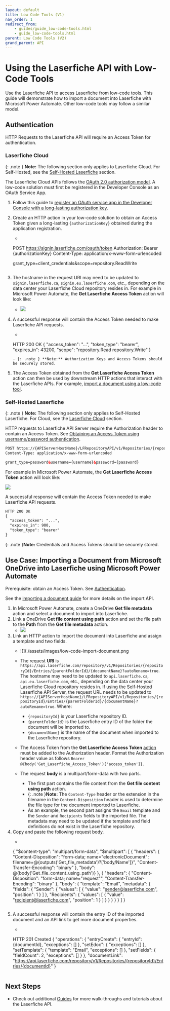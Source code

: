 ```yaml
---
layout: default
title: Low Code Tools (V1)
nav_order: 1
redirect_from:
    - guides/guide_low-code-tools.html
    - guide_low-code-tools.html
parent: Low Code Tools (V2)
grand_parent: API
---
```

<!--Copyright (c) Laserfiche.
Licensed under the MIT License. See LICENSE in the project root for license information.-->
# Using the Laserfiche API with Low-Code Tools
 
 Use the Laserfiche API to access Laserfiche from low-code tools. This guide will demonstrate how to import a document into Laserfiche with Microsoft Power Automate. Other low-code tools may follow a similar model.

## Authentication

HTTP Requests to the Laserfiche API will require an Access Token for authentication.

### Laserfiche Cloud

{: .note }
**Note:** The following section only applies to Laserfiche Cloud. For Self-Hosted, see the [Self-Hosted Laserfiche](#self-hosted-authentication) section.

The Laserfiche Cloud APIs follows the [OAuth 2.0 authorization model](guide_authenticating-to-the-laserfiche-api.html). A low-code solution must first be registered in the Developer Console as an OAuth Service App.
1. Follow this guide to [register an OAuth service app in the Developer Console with a long-lasting authorization key](guide_oauth-service.html).
1. Create an HTTP action in your low-code solution to obtain an Access Token given a long-lasting `{authorizationKey}` obtained during the application registration.
    - ```xml
    POST https://signin.laserfiche.com/oauth/token
    Authorization: Bearer {authorizationKey}
    Content-Type: application/x-www-form-urlencoded

    grant_type=client_credentials&scope=repository.ReadWrite
    ```
1. The hostname in the request URI may need to be updated to `signin.laserfiche.ca`, `signin.eu.laserfiche.com`, etc., depending on the data center your Laserfiche Cloud repository resides in. For example in Microsoft Power Automate, the **Get Laserfiche Access Token** action will look like: 
    - ![](./assets/images/low-code-authenticate-cloud.png)
 1. A successful response will contain the Access Token needed to make Laserfiche API requests.
    - ```xml
    HTTP 200 OK
    {
    "access_token": "...",
    "token_type": "bearer",
    "expires_in": 43200,
    "scope": "repository.Read repository.Write"
    }
    ```
    - {: .note } **Note:** Authorization Keys and Access Tokens should be securely stored.
1. The Access Token obtained from the **Get Laserfiche Access Token** action can then be used by downstream HTTP actions that interact with the Laserfiche APIs. For example, [import a document using a low-code tool](#use-case-import-document).
          
### Self-Hosted Laserfiche

{: .note }
**Note:** The following section only applies to Self-Hosted Laserfiche. For Cloud, see the [Laserfiche Cloud](#cloud-authentication) section.

HTTP requests to Laserfiche API Server require the Authorization header to contain an Access Token. See [Obtaining an Access Token using username/password authentication](../api/server/index.html#authenticate).
```xml
POST https://{APIServerHostName}/LFRepositoryAPI/v1/Repositories/{repositoryId}/Token
Content-Type: application/x-www-form-urlencoded

grant_type=password&username={username}&password={password}
```

For example in Microsoft Power Automate, the **Get Laserfiche Access Token** action will look like:

![](./assets/images/low-code-authenticate-selfhost.png)

A successful response will contain the Access Token needed to make Laserfiche API requests.
```xml
HTTP 200 OK
{
  "access_token": "...",
  "expires_in": 900,
  "token_type": "bearer"
}
```

{: .note }**Note:** Credentials and Access Tokens should be securely stored.

## Use Case: Importing a Document from Microsoft OneDrive into Laserfiche using Microsoft Power Automate

Prerequisite: obtain an Access Token. See [Authentication](#authentication).

See the [importing a document guide](guide_importing-documents.html) for more details on the import API.

1. In Microsoft Power Automate, create a OneDrive **Get file metadata** action and select a document to import into Laserfiche.
1. Link a OneDrive **Get file content using path** action and set the file path to the **Path** from the **Get file metadata** action.
    - ![](./assets/images/low-code-get-document.png)
1. Link an HTTP action to import the document into Laserfiche and assign a template and two fields.
    - ![](./assets/images/low-code-import-document.png
    - The request **URI** is `https://api.laserfiche.com/repository/v1/Repositories/{repositoryId}/Entries/{parentFolderId}/{documentName}?autoRename=true`. The hostname may need to be updated to `api.laserfiche.ca`, `api.eu.laserfiche.com`, etc., depending on the data center your Laserfiche Cloud repository resides in. If using the Self-Hosted Laserfiche API Server, the request URL needs to be updated to `https://{APIServerHostName}/LFRepositoryAPI/v1/Repositories/{repositoryId}/Entries/{parentFolderId}/{documentName}?autoRename=true`. Where:
        - `{repositoryId}` is your Laserfiche repository ID.
        - `{parentFolderId}` is the Laserfiche entry ID of the folder the document will be imported to.
        - `{documentName}` is the name of the document when imported to the Laserfiche repository.

    - The Access Token from the **Get Laserfiche Access Token** [action](#authentication) must be added to the Authorization header. Format the Authorization header value as follows `Bearer @{body('Get_Laserfiche_Access_Token')['access_token']}`.
    - The request **body** is a multipart/form-data with two parts.
        - The first part contains the file content from the **Get file content using path** action.
        - {: .note }**Note:** The `Content-Type` header or the extension in the filename in the `Content-Disposition` header is used to determine the file type for the document imported to Laserfiche.
        - As an example, the second part assigns the `Email` template and the `Sender` and `Recipients` fields to the imported file. The metadata may need to be updated if the template and field definitions do not exist in the Laserfiche repository.
1. Copy and paste the following request body.
    - ```xml
    {
    "$content-type": "multipart/form-data",
    "$multipart": [
        {
        "headers": {
            "Content-Disposition": "form-data; name=\"electronicDocument\"; filename=@{outputs('Get_file_metadata')?['body/Name']}",
            "Content-Transfer-Encoding": "binary"
        },
        "body": @{body('Get_file_content_using_path')}
        },
        {
        "headers": {
            "Content-Disposition": "form-data; name=\"request\"",
            "Content-Transfer-Encoding": "binary"
        },
        "body": {
            "template": "Email",
            "metadata": {
            "fields": {
                "Sender": {
                "values": [
                    {
                    "value": "sender@laserfiche.com",
                    "position": 1
                    }
                ]
                },
                "Recipients": {
                "values": [
                    {
                    "value": "recipient@laserfiche.com",
                    "position": 1
                    }
                ]
                }
            }
            }
        }
        }
    ]
    }
    ```
1. A successful response will contain the entry ID of the imported document and an API link to get more document properties.
    - ```xml
    HTTP 201 Created
    {
    "operations": {
        "entryCreate": {
        "entryId": {documentId},
        "exceptions": []
        },
        "setEdoc": {
        "exceptions": []
        },
        "setTemplate": {
        "template": "Email",
        "exceptions": []
        },
        "setFields": {
        "fieldCount": 2,
        "exceptions": []
        }
    },
    "documentLink": "https://api.laserfiche.com/repository/v1/Repositories/{repositoryId}/Entries/{documentId}"
    }
    ```
## Next Steps
- Check out additional [Guides](index.html) for more walk-throughs and tutorials about the Laserfiche API.

